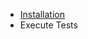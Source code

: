 * [Installation](https://github.com/redcanaryco/invoke-atomicredteam/wiki/Installing-Atomic-Red-Team)
* Execute Tests